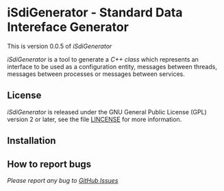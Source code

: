 **iSdiGenerator - Standard Data Intereface Generator**
==================================================

This is version 0.0.5 of *iSdiGenerator*

*iSdiGenerator* is a tool to generate a *C++ class* which represents an interface
to be used as a configuration entity, messages between threads, messages between
processes or messages between services.

License
-------

*iSdiGenerator* is released under the GNU General Public License (GPL) version 2 or
later, see the file [LINCENSE](LINCENSE) for more information.

Installation
------------


How to report bugs
------------------

*Please report any bug to [GitHub Issues](https://github.com/aramius-rotterdam/iSdiGenerator/issues)*